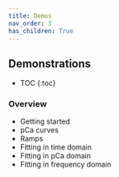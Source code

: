 ```yaml
---
title: Demos
nav_order: 3
has_children: True
---
```


## Demonstrations

* TOC
{:toc}

### Overview

+ Getting started
+ pCa curves
+ Ramps
+ Fitting in time domain
+ Fitting in pCa domain
+ Fitting in frequency domain


